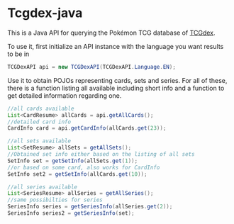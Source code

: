 # Tcgdex-java

This is a Java API for querying the Pokémon TCG database of [TCGdex](https://github.com/tcgdex/).

To use it, first initialize an API instance with the language you want results to be in
```java
TCGDexAPI api = new TCGDexAPI(TCGDexAPI.Language.EN);
```

Use it to obtain POJOs representing cards, sets and series. For all of these, there is a function listing all available including short info and a function to get detailed information regarding one.

```java
//all cards available
List<CardResume> allCards = api.getAllCards();
//detailed card info
CardInfo card = api.getCardInfo(allCards.get(23));

//all sets available
List<SetResume> allSets = getAllSets();
//Obtained set info either based on the listing of all sets
SetInfo set = getSetInfo(allSets.get(1));
//or based on some card, also works for CardInfo
SetInfo set2 = getSetInfo(allCards.get(10));

//all series available
List<SeriesResume> allSeries = getAllSeries();
//same possibilties for series
SeriesInfo series = getSeriesInfo(allSeries.get(2));
SeriesInfo series2 = getSeriesInfo(set);

```
